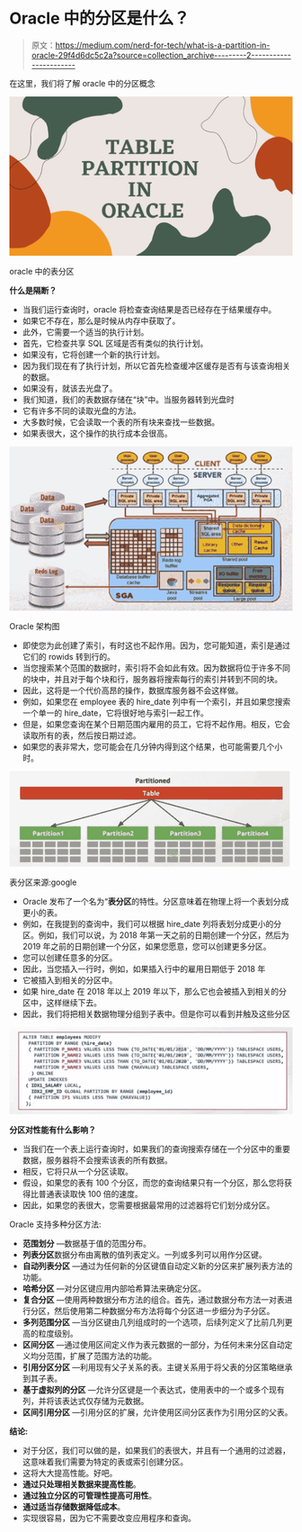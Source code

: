 # Oracle 中的分区是什么？

> 原文：<https://medium.com/nerd-for-tech/what-is-a-partition-in-oracle-29f4d6dc5c2a?source=collection_archive---------2----------------------->

在这里，我们将了解 oracle 中的分区概念

![](img/7ddc4d412d1017fe7c606544ee4082c7.png)

oracle 中的表分区

**什么是隔断？**

*   当我们运行查询时，oracle 将检查查询结果是否已经存在于结果缓存中。
*   如果它不存在，那么是时候从内存中获取了。
*   此外，它需要一个适当的执行计划。
*   首先，它检查共享 SQL 区域是否有类似的执行计划。
*   如果没有，它将创建一个新的执行计划。
*   因为我们现在有了执行计划，所以它首先检查缓冲区缓存是否有与该查询相关的数据。
*   如果没有，就该去光盘了。
*   我们知道，我们的表数据存储在“块”中。当服务器转到光盘时
*   它有许多不同的读取光盘的方法。
*   大多数时候，它会读取一个表的所有块来查找一些数据。
*   如果表很大，这个操作的执行成本会很高。

![](img/ef463dd8223563919852201505cd73a2.png)

Oracle 架构图

*   即使您为此创建了索引，有时这也不起作用。因为，您可能知道，索引是通过它们的 rowids 转到行的。
*   当您搜索某个范围的数据时，索引将不会如此有效。因为数据将位于许多不同的块中，并且对于每个块和行，服务器将搜索每行的索引并转到不同的块。
*   因此，这将是一个代价高昂的操作，数据库服务器不会这样做。
*   例如，如果您在 employee 表的 hire_date 列中有一个索引，并且如果您搜索一个单一的 hire_date，它将很好地与索引一起工作。
*   但是，如果您查询在某个日期范围内雇用的员工，它将不起作用。相反，它会读取所有的表，然后按日期过滤。
*   如果您的表非常大，您可能会在几分钟内得到这个结果，也可能需要几个小时。

![](img/2ab2c2e2117e0591931aa055e387b5f8.png)

表分区来源:google

*   Oracle 发布了一个名为“**表分区**的特性。分区意味着在物理上将一个表划分成更小的表。
*   例如，在我提到的查询中，我们可以根据 hire_date 列将表划分成更小的分区。例如，我们可以说，为 2018 年第一天之前的日期创建一个分区，然后为 2019 年之前的日期创建一个分区，如果您愿意，您可以创建更多分区。
*   您可以创建任意多的分区。
*   因此，当您插入一行时，例如，如果插入行中的雇用日期低于 2018 年
*   它被插入到相关的分区中。
*   如果 hire_date 在 2018 年以上 2019 年以下，那么它也会被插入到相关的分区中，这样继续下去。
*   因此，我们将把相关数据物理分组到子表中。但是你可以看到并触及这些分区

![](img/c403342f917b13f9b7230a126b318616.png)

**分区对性能有什么影响？**

*   当我们在一个表上运行查询时，如果我们的查询搜索存储在一个分区中的重要数据，服务器将不会搜索该表的所有数据。
*   相反，它将只从一个分区读取。
*   假设，如果您的表有 100 个分区，而您的查询结果只有一个分区，那么您将获得比普通表读取快 100 倍的速度。
*   因此，如果您的表很大，您需要根据最常用的过滤器将它们划分成分区。

Oracle 支持多种分区方法:

*   **范围划分** —数据基于值的范围分布。
*   **列表分区**数据分布由离散的值列表定义。一列或多列可以用作分区键。
*   **自动列表分区** —通过为任何新的分区键值自动定义新的分区来扩展列表方法的功能。
*   **哈希分区** —对分区键应用内部哈希算法来确定分区。
*   **复合分区** —使用两种数据分布方法的组合。首先，通过数据分布方法一对表进行分区，然后使用第二种数据分布方法将每个分区进一步细分为子分区。
*   **多列范围分区** —当分区键由几列组成时的一个选项，后续列定义了比前几列更高的粒度级别。
*   **区间分区** —通过使用区间定义作为表元数据的一部分，为任何未来分区自动定义均分范围，扩展了范围方法的功能。
*   **引用分区分区** —利用现有父子关系的表。主键关系用于将父表的分区策略继承到其子表。
*   **基于虚拟列的分区** —允许分区键是一个表达式，使用表中的一个或多个现有列，并将该表达式仅存储为元数据。
*   **区间引用分区** —引用分区的扩展，允许使用区间分区表作为引用分区的父表。

**结论:**

*   对于分区，我们可以做的是，如果我们的表很大，并且有一个通用的过滤器，这意味着我们需要为特定的表或索引创建分区。
*   这将大大提高性能。好吧。
*   **通过只处理相关数据来提高性能**。
*   **通过独立分区的可管理性提高可用性**。
*   **通过适当存储数据降低成本**。
*   实现很容易，因为它不需要改变应用程序和查询。